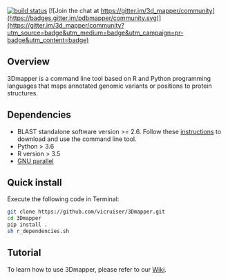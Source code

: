 [![build status](http://img.shields.io/travis/vicruiser/3Dmapper/master.svg?style=flat)](https://travis-ci.com/username/vicruiser/3Dmapper) [![Join the chat at https://gitter.im/3d_mapper/community](https://badges.gitter.im/pdbmapper/community.svg)](https://gitter.im/3d_mapper/community?utm_source=badge&utm_medium=badge&utm_campaign=pr-badge&utm_content=badge)

## Overview

3Dmapper is a command line tool based on R and Python programming languages that maps annotated genomic variants or positions to protein structures.

## Dependencies

-   BLAST standalone software version >= 2.6. Follow these [instructions](https://blast.ncbi.nlm.nih.gov/Blast.cgi?CMD=Web&PAGE_TYPE=BlastDocs&DOC_TYPE=Download) to download and use the command line tool.
-   Python > 3.6
-   R version > 3.5
-   [GNU parallel](https://www.gnu.org/software/parallel/)

## Quick install

Execute the following code in Terminal:

``` bash
git clone https://github.com/vicruiser/3Dmapper.git
cd 3Dmapper
pip install . 
sh r_dependencies.sh
```

## Tutorial
To learn how to use 3Dmapper, please refer to our [Wiki](https://github.com/vicruiser/3Dmapper/wiki). 
